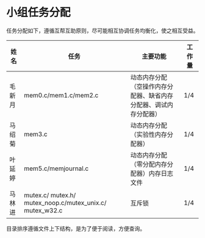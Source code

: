 # 小组任务分配
任务分配如下，遵循互帮互助原则，尽可能相互协调任务均衡化，使之相互受益。

|姓名|任务|主要功能|工作量
| -- | -- | -- | -- |
|毛新月|mem0.c/mem1.c/mem2.c|动态内存分配（空操作内存分配器、缺省内存分配器、调试内存分配器）|1/4
|马绍菊|mem3.c|动态内存分配（实验性内存分配器）|1/4
|叶延婷|mem5.c/memjournal.c|动态内存分配（零分配内存分配器）内存日志文件|1/4
|马林进|mutex.c/ mutex.h/ mutex_noop.c/mutex_unix.c/ mutex_w32.c|互斥锁|1/4

目录排序遵循文件上下结构，是为了便于阅读，方便查询。

